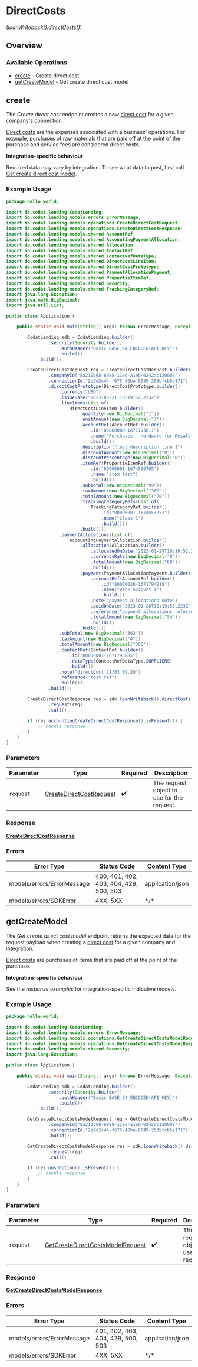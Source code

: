 # DirectCosts
(*loanWriteback().directCosts()*)

## Overview

### Available Operations

* [create](#create) - Create direct cost
* [getCreateModel](#getcreatemodel) - Get create direct cost model

## create

The *Create direct cost* endpoint creates a new [direct cost](https://docs.codat.io/lending-api#/schemas/DirectCost) for a given company's connection.

[Direct costs](https://docs.codat.io/lending-api#/schemas/DirectCost) are the expenses associated with a business' operations. For example, purchases of raw materials that are paid off at the point of the purchase and service fees are considered direct costs.

**Integration-specific behaviour**

Required data may vary by integration. To see what data to post, first call [Get create direct cost model](https://docs.codat.io/lending-api#/operations/get-create-directCosts-model).

### Example Usage

```java
package hello.world;

import io.codat.lending.CodatLending;
import io.codat.lending.models.errors.ErrorMessage;
import io.codat.lending.models.operations.CreateDirectCostRequest;
import io.codat.lending.models.operations.CreateDirectCostResponse;
import io.codat.lending.models.shared.AccountRef;
import io.codat.lending.models.shared.AccountingPaymentAllocation;
import io.codat.lending.models.shared.Allocation;
import io.codat.lending.models.shared.ContactRef;
import io.codat.lending.models.shared.ContactRefDataType;
import io.codat.lending.models.shared.DirectCostLineItem;
import io.codat.lending.models.shared.DirectCostPrototype;
import io.codat.lending.models.shared.PaymentAllocationPayment;
import io.codat.lending.models.shared.PropertieItemRef;
import io.codat.lending.models.shared.Security;
import io.codat.lending.models.shared.TrackingCategoryRef;
import java.lang.Exception;
import java.math.BigDecimal;
import java.util.List;

public class Application {

    public static void main(String[] args) throws ErrorMessage, Exception {

        CodatLending sdk = CodatLending.builder()
                .security(Security.builder()
                    .authHeader("Basic BASE_64_ENCODED(API_KEY)")
                    .build())
            .build();

        CreateDirectCostRequest req = CreateDirectCostRequest.builder()
                .companyId("8a210b68-6988-11ed-a1eb-0242ac120002")
                .connectionId("2e9d2c44-f675-40ba-8049-353bfcb5e171")
                .directCostPrototype(DirectCostPrototype.builder()
                    .currency("USD")
                    .issueDate("2023-03-21T10:19:52.223Z")
                    .lineItems(List.of(
                        DirectCostLineItem.builder()
                            .quantity(new BigDecimal("1"))
                            .unitAmount(new BigDecimal("7"))
                            .accountRef(AccountRef.builder()
                                .id("8000000D-1671793811")
                                .name("Purchases - Hardware for Resale")
                                .build())
                            .description("test description line 1")
                            .discountAmount(new BigDecimal("0"))
                            .discountPercentage(new BigDecimal("0"))
                            .itemRef(PropertieItemRef.builder()
                                .id("80000001-1674566705")
                                .name("item test")
                                .build())
                            .subTotal(new BigDecimal("99"))
                            .taxAmount(new BigDecimal("360"))
                            .totalAmount(new BigDecimal("70"))
                            .trackingCategoryRefs(List.of(
                                TrackingCategoryRef.builder()
                                    .id("80000001-1674553252")
                                    .name("Class 1")
                                    .build()))
                            .build()))
                    .paymentAllocations(List.of(
                        AccountingPaymentAllocation.builder()
                            .allocation(Allocation.builder()
                                .allocatedOnDate("2023-01-29T10:19:52.223Z")
                                .currencyRate(new BigDecimal("0"))
                                .totalAmount(new BigDecimal("88"))
                                .build())
                            .payment(PaymentAllocationPayment.builder()
                                .accountRef(AccountRef.builder()
                                    .id("80000028-1671794219")
                                    .name("Bank Account 1")
                                    .build())
                                .note("payment allocations note")
                                .paidOnDate("2023-01-28T10:19:52.223Z")
                                .reference("payment allocations reference")
                                .totalAmount(new BigDecimal("54"))
                                .build())
                            .build()))
                    .subTotal(new BigDecimal("362"))
                    .taxAmount(new BigDecimal("4"))
                    .totalAmount(new BigDecimal("366"))
                    .contactRef(ContactRef.builder()
                        .id("80000001-1671793885")
                        .dataType(ContactRefDataType.SUPPLIERS)
                        .build())
                    .note("directCost 21/03 09.20")
                    .reference("test ref")
                    .build())
                .build();

        CreateDirectCostResponse res = sdk.loanWriteback().directCosts().create()
                .request(req)
                .call();

        if (res.accountingCreateDirectCostResponse().isPresent()) {
            // handle response
        }
    }
}
```

### Parameters

| Parameter                                                                     | Type                                                                          | Required                                                                      | Description                                                                   |
| ----------------------------------------------------------------------------- | ----------------------------------------------------------------------------- | ----------------------------------------------------------------------------- | ----------------------------------------------------------------------------- |
| `request`                                                                     | [CreateDirectCostRequest](../../models/operations/CreateDirectCostRequest.md) | :heavy_check_mark:                                                            | The request object to use for the request.                                    |

### Response

**[CreateDirectCostResponse](../../models/operations/CreateDirectCostResponse.md)**

### Errors

| Error Type                             | Status Code                            | Content Type                           |
| -------------------------------------- | -------------------------------------- | -------------------------------------- |
| models/errors/ErrorMessage             | 400, 401, 402, 403, 404, 429, 500, 503 | application/json                       |
| models/errors/SDKError                 | 4XX, 5XX                               | \*/\*                                  |

## getCreateModel

The *Get create direct cost model* endpoint returns the expected data for the request payload when creating a [direct cost](https://docs.codat.io/lending-api#/schemas/DirectCost) for a given company and integration.

[Direct costs](https://docs.codat.io/lending-api#/schemas/DirectCost) are purchases of items that are paid off at the point of the purchase.

**Integration-specific behaviour**

See the *response examples* for integration-specific indicative models.


### Example Usage

```java
package hello.world;

import io.codat.lending.CodatLending;
import io.codat.lending.models.errors.ErrorMessage;
import io.codat.lending.models.operations.GetCreateDirectCostsModelRequest;
import io.codat.lending.models.operations.GetCreateDirectCostsModelResponse;
import io.codat.lending.models.shared.Security;
import java.lang.Exception;

public class Application {

    public static void main(String[] args) throws ErrorMessage, Exception {

        CodatLending sdk = CodatLending.builder()
                .security(Security.builder()
                    .authHeader("Basic BASE_64_ENCODED(API_KEY)")
                    .build())
            .build();

        GetCreateDirectCostsModelRequest req = GetCreateDirectCostsModelRequest.builder()
                .companyId("8a210b68-6988-11ed-a1eb-0242ac120002")
                .connectionId("2e9d2c44-f675-40ba-8049-353bfcb5e171")
                .build();

        GetCreateDirectCostsModelResponse res = sdk.loanWriteback().directCosts().getCreateModel()
                .request(req)
                .call();

        if (res.pushOption().isPresent()) {
            // handle response
        }
    }
}
```

### Parameters

| Parameter                                                                                       | Type                                                                                            | Required                                                                                        | Description                                                                                     |
| ----------------------------------------------------------------------------------------------- | ----------------------------------------------------------------------------------------------- | ----------------------------------------------------------------------------------------------- | ----------------------------------------------------------------------------------------------- |
| `request`                                                                                       | [GetCreateDirectCostsModelRequest](../../models/operations/GetCreateDirectCostsModelRequest.md) | :heavy_check_mark:                                                                              | The request object to use for the request.                                                      |

### Response

**[GetCreateDirectCostsModelResponse](../../models/operations/GetCreateDirectCostsModelResponse.md)**

### Errors

| Error Type                        | Status Code                       | Content Type                      |
| --------------------------------- | --------------------------------- | --------------------------------- |
| models/errors/ErrorMessage        | 401, 402, 403, 404, 429, 500, 503 | application/json                  |
| models/errors/SDKError            | 4XX, 5XX                          | \*/\*                             |